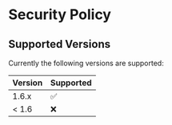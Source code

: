 # Security Policy

## Supported Versions

Currently the following versions are supported:

| Version | Supported          |
| ------- | ------------------ |
| 1.6.x   | :white_check_mark: |
| < 1.6   | :x:                |